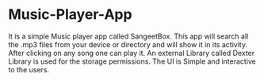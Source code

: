 # Music-Player-App
It is a simple Music player app called SangeetBox.
This app will search all the .mp3 files from your device or directory and will show it in its activity.
After clicking on any song one can play it.
An external Library called Dexter Library is used for the storage permissions.
The UI is Simple and interactive to the users.
